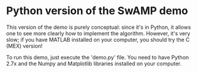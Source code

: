 # Python version of the SwAMP demo

This version of the demo is purely conceptual: since it's in Python, it
allows one to see more clearly how to implement the algorithm. However, it's
very slow; if you have MATLAB installed on your computer, you should try the
C (MEX) version!

To run this demo, just execute the 'demo.py' file. You need to have Python
2.7x and the Numpy and Matplotlib libraries installed on your computer.
